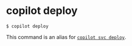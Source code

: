 # copilot deploy
```
$ copilot deploy
```

This command is an alias for [`copilot svc deploy`](/docs/commands/svc-deploy/).